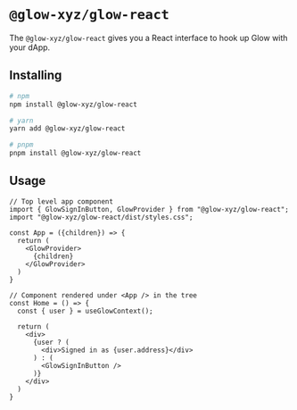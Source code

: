 # `@glow-xyz/glow-react`

The `@glow-xyz/glow-react` gives you a React interface to hook up Glow with your dApp.

## Installing

```sh
# npm
npm install @glow-xyz/glow-react

# yarn
yarn add @glow-xyz/glow-react

# pnpm
pnpm install @glow-xyz/glow-react
```

## Usage

```tsx
// Top level app component
import { GlowSignInButton, GlowProvider } from "@glow-xyz/glow-react";
import "@glow-xyz/glow-react/dist/styles.css";

const App = ({children}) => {
  return (
    <GlowProvider>
      {children}
    </GlowProvider>
  )
}

// Component rendered under <App /> in the tree
const Home = () => {
  const { user } = useGlowContext();

  return (
    <div>
      {user ? (
        <div>Signed in as {user.address}</div>
      ) : (
        <GlowSignInButton />
      )}
    </div>
  )
}
```
